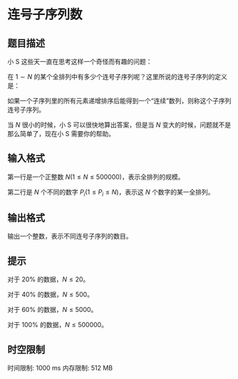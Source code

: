 # 连号子序列数

## 题目描述

小 S 这些天一直在思考这样一个奇怪而有趣的问题：

在 $1\sim N$ 的某个全排列中有多少个连号子序列呢？这里所说的连号子序列的定义是：

如果一个子序列里的所有元素递增排序后能得到一个“连续”数列，则称这个子序列连号子序列。

当 $N$ 很小的时候，小 S 可以很快地算出答案，但是当 $N$ 变大的时候，问题就不是那么简单了，现在小 S 需要你的帮助。

## 输入格式

第一行是一个正整数 $N (1 \le N \le 500000)$，表示全排列的规模。

第二行是 $N$ 个不同的数字 $P_i(1 \le P_i \le N)$，表示这 $N$ 个数字的某一全排列。

## 输出格式

输出一个整数，表示不同连号子序列的数目。

## 提示

对于 $20\%$ 的数据，$N\le 20$。

对于 $40\%$ 的数据，$N\le 500$。

对于 $60\%$ 的数据，$N\le 5000$。

对于 $100\%$ 的数据，$N\le 500000$。

## 时空限制

时间限制: 1000 ms
内存限制: 512 MB
